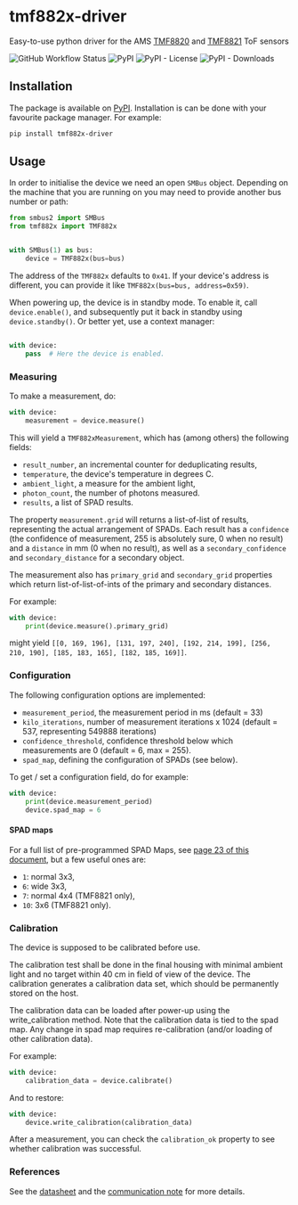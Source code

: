 # tmf882x-driver
Easy-to-use python driver for the AMS [TMF8820](https://ams.com/tmf8820) and  [TMF8821](https://ams.com/tmf8821) ToF sensors

![GitHub Workflow Status](https://img.shields.io/github/actions/workflow/status/rogiervandergeer/tmf882x-driver/test.yaml?branch=main) 
![PyPI](https://img.shields.io/pypi/v/tmf882x-driver)
![PyPI - License](https://img.shields.io/pypi/l/tmf882x-driver)
![PyPI - Downloads](https://img.shields.io/pypi/dm/tmf882x-driver) 

## Installation

The package is available on [PyPI](https://pypi.org/project/tmf882x-driver/). Installation is can be done with your favourite package manager. For example:

```bash
pip install tmf882x-driver
```

## Usage
In order to initialise the device we need an open `SMBus` object. 
Depending on the machine that you are running on you may need to provide another bus number or path:
```python
from smbus2 import SMBus
from tmf882x import TMF882x


with SMBus(1) as bus:
    device = TMF882x(bus=bus)
```

The address of the `TMF882x` defaults to `0x41`. If your device's address is different, you can provide it 
like `TMF882x(bus=bus, address=0x59)`.

When powering up, the device is in standby mode. To enable it, call `device.enable()`, and subsequently
put it back in standby using `device.standby()`. Or better yet, use a context manager:

```python

with device:
    pass  # Here the device is enabled.
```

### Measuring

To make a measurement, do:

```python
with device:
    measurement = device.measure()
```

This will yield a `TMF882xMeasurement`, which has (among others) the following fields:

- `result_number`, an incremental counter for deduplicating results,
- `temperature`, the device's temperature in degrees C.
- `ambient_light`, a measure for the ambient light,
- `photon_count`, the number of photons measured.
- `results`, a list of SPAD results.

The property `measurement.grid` will returns a list-of-list of results,
representing the actual arrangement of SPADs. Each result has a `confidence` (the confidence of measurement, 255 is absolutely sure, 0 when no result)
and a `distance` in mm (0 when no result), as well as a `secondary_confidence` and `secondary_distance` for a secondary object.

The measurement also has `primary_grid` and `secondary_grid` properties which return list-of-list-of-ints of the primary
and secondary distances.
 
For example:

```python
with device:
    print(device.measure().primary_grid)
```
might yield `[[0, 169, 196], [131, 197, 240], [192, 214, 199], [256, 210, 190], [185, 183, 165], [182, 185, 169]]`.

### Configuration

The following configuration options are implemented:

- `measurement_period`, the measurement period in ms (default = 33)
- `kilo_iterations`, number of measurement iterations x 1024 (default = 537, representing 549888 iterations)
- `confidence_threshold`, confidence threshold below which measurements are 0 (default = 6, max = 255).
- `spad_map`, defining the configuration of SPADs (see below). 

To get / set a configuration field, do for example:

```python
with device:
    print(device.measurement_period)
    device.spad_map = 6
```


#### SPAD maps

For a full list of pre-programmed SPAD Maps, see [page 23 of this document](https://cdn.sparkfun.com/assets/learn_tutorials/2/2/8/9/TMF8820_TMF8821_Host_Driver_Communication_AN001015_3-00.pdf),
but a few useful ones are:
- `1`: normal 3x3,
- `6`: wide 3x3,
- `7`: normal 4x4 (TMF8821 only),
- `10`: 3x6 (TMF8821 only).

### Calibration

The device is supposed to be calibrated before use.

The calibration test shall be done in the final housing with minimal ambient light and
no target within 40 cm in field of view of the device. The calibration generates
a calibration data set, which should be permanently stored on the host.

The calibration data can be loaded after power-up using the write_calibration method.
Note that the calibration data is tied to the spad map. Any change in spad map requires
re-calibration (and/or loading of other calibration data).

For example:

```python
with device:
    calibration_data = device.calibrate()
```

And to restore:
```python
with device:
    device.write_calibration(calibration_data)
```

After a measurement, you can check the `calibration_ok` property to see whether calibration was successful. 

### References

See the [datasheet](https://cdn.sparkfun.com/assets/learn_tutorials/2/2/8/9/TMF882X_DataSheet.pdf)
and the [communication note](https://cdn.sparkfun.com/assets/learn_tutorials/2/2/8/9/TMF8820_TMF8821_Host_Driver_Communication_AN001015_3-00.pdf)
for more details.
